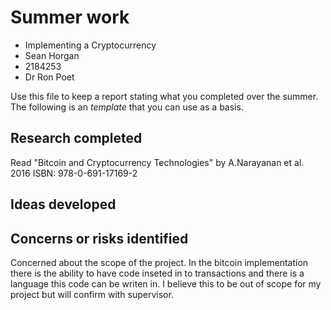 # Summer work

* Implementing a Cryptocurrency
* Sean Horgan
* 2184253
* Dr Ron Poet

Use this file to keep a report stating what you completed over the summer. The following is an *template* that you can use as a basis. 

## Research completed
Read "Bitcoin and Cryptocurrency Technologies" by A.Narayanan et al. 2016
    ISBN: 978-0-691-17169-2

## Ideas developed

## Concerns or risks identified
Concerned about the scope of the project. In the bitcoin implementation there is the ability to have
code inseted in to transactions and there is a language this code can be writen in. I believe this to be
out of scope for my project but will confirm with supervisor.



